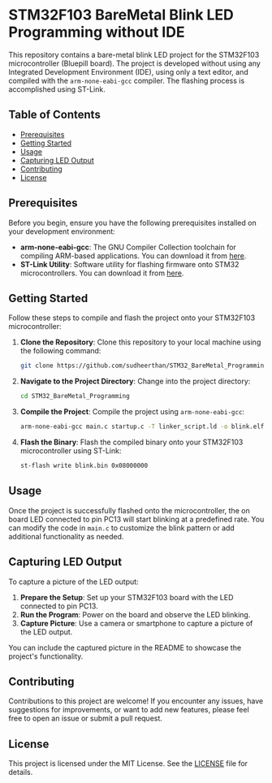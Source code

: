 # STM32F103 BareMetal Blink LED Programming without IDE

This repository contains a bare-metal blink LED project for the STM32F103 microcontroller (Bluepill board). The project is developed without using any Integrated Development Environment (IDE), using only a text editor, and compiled with the `arm-none-eabi-gcc` compiler. The flashing process is accomplished using ST-Link.

## Table of Contents

- [Prerequisites](#prerequisites)
- [Getting Started](#getting-started)
- [Usage](#usage)
- [Capturing LED Output](#capturing-led-output)
- [Contributing](#contributing)
- [License](#license)

## Prerequisites

Before you begin, ensure you have the following prerequisites installed on your development environment:

- **arm-none-eabi-gcc**: The GNU Compiler Collection toolchain for compiling ARM-based applications. You can download it from [here](https://developer.arm.com/tools-and-software/open-source-software/developer-tools/gnu-toolchain/gnu-rm).
- **ST-Link Utility**: Software utility for flashing firmware onto STM32 microcontrollers. You can download it from [here](https://www.st.com/en/development-tools/stsw-link004.html).

## Getting Started

Follow these steps to compile and flash the project onto your STM32F103 microcontroller:

1. **Clone the Repository**: Clone this repository to your local machine using the following command:

    ```bash
    git clone https://github.com/sudheerthan/STM32_BareMetal_Programming
    ```

2. **Navigate to the Project Directory**: Change into the project directory:

    ```bash
    cd STM32_BareMetal_Programming
    ```

3. **Compile the Project**: Compile the project using `arm-none-eabi-gcc`:

    ```bash
    arm-none-eabi-gcc main.c startup.c -T linker_script.ld -o blink.elf -mcpu=cortex-m3 -mthumb -nostdlib
    ```

4. **Flash the Binary**: Flash the compiled binary onto your STM32F103 microcontroller using ST-Link:

    ```bash
    st-flash write blink.bin 0x08000000
    ```

## Usage

Once the project is successfully flashed onto the microcontroller, the on board LED connected to pin PC13 will start blinking at a predefined rate. You can modify the code in `main.c` to customize the blink pattern or add additional functionality as needed.

## Capturing LED Output

To capture a picture of the LED output:

1. **Prepare the Setup**: Set up your STM32F103 board with the LED connected to pin PC13.
2. **Run the Program**: Power on the board and observe the LED blinking.
3. **Capture Picture**: Use a camera or smartphone to capture a picture of the LED output.

You can include the captured picture in the README to showcase the project's functionality.

## Contributing

Contributions to this project are welcome! If you encounter any issues, have suggestions for improvements, or want to add new features, please feel free to open an issue or submit a pull request.

## License

This project is licensed under the MIT License. See the [LICENSE](LICENSE) file for details.
